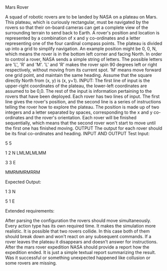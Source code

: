 Mars Rover

A squad of robotic rovers are to be landed by NASA on a plateau on Mars.
This plateau, which is curiously rectangular, must be navigated by the
rovers so that their on-board cameras can get a complete view of the
surrounding terrain to send back to Earth.
A rover's position and location is represented by a combination of x and y
co-ordinates and a letter representing one of the four cardinal compass
points. The plateau is divided up into a grid to simplify navigation. An
example position might be 0, 0, N, which means the rover is in the bottom
left corner and facing North.
In order to control a rover, NASA sends a simple string of letters. The
possible letters are 'L', 'R' and 'M'. 'L' and 'R' makes the rover spin 90
degrees left or right respectively, without moving from its current spot.
'M' means move forward one grid point, and maintain the same heading.
Assume that the square directly North from (x, y) is (x, y+1).
INPUT:
The first line of input is the upper-right coordinates of the plateau, the
lower-left coordinates are assumed to be 0,0.
The rest of the input is information pertaining to the rovers that have
been deployed. Each rover has two lines of input. The first line gives the
rover's position, and the second line is a series of instructions telling
the rover how to explore the plateau.
The position is made up of two integers and a letter separated by spaces,
corresponding to the x and y co-ordinates and the rover's orientation.
Each rover will be finished sequentially, which means that the second rover
won't start to move until the first one has finished moving.
OUTPUT
The output for each rover should be its final co-ordinates and heading.
INPUT AND OUTPUT
Test Input:

5 5


1 2 N
LMLMLMLMM

3 3 E

MMRMMRMRRM

Expected Output:

1 3 N

5 1 E


Extended requirements:

After parsing the configuration the rovers should move simultaneously.
Every action type has its own required time. It makes the simulation more realistic.
It is possible that two rovers collide. In this case both of them should break down and won't react on any subsequent commands.
If a rover leaves the plateau it disappears and doesn't answer for instructions.
After the mars rover expedition NASA should provide a report how the expedition ended. It is just a simple textual report summarizing the result. Was it successful or something unexpected happened like collusion or some rovers are missing.
